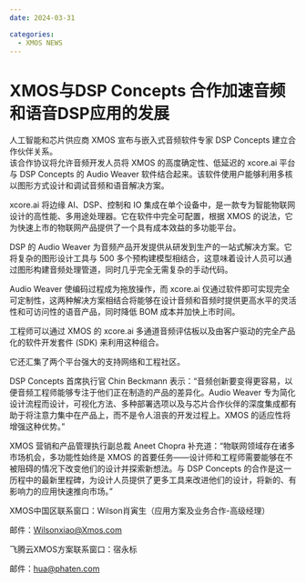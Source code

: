 ```yaml
---
date: 2024-03-31

categories:
  - XMOS NEWS
---
```


# XMOS与DSP Concepts 合作加速音频和语音DSP应用的发展

人工智能和芯片供应商 XMOS 宣布与嵌入式音频软件专家 DSP Concepts 建立合作伙伴关系。<br>
该合作协议将允许音频开发人员将 XMOS 的高度确定性、低延迟的 xcore.ai 平台与 DSP Concepts 的 Audio Weaver 软件结合起来。该软件使用户能够利用多核以图形方式设计和调试音频和语音解决方案。<br>

<!-- more -->

xcore.ai 将边缘 AI、DSP、控制和 IO 集成在单个设备中，是一款专为智能物联网设计的高性能、多用途处理器。它在软件中完全可配置，根据 XMOS 的说法，它为快速上市的物联网产品提供了一个具有成本效益的多功能平台。<br>

DSP 的 Audio Weaver 为音频产品开发提供从研发到生产的一站式解决方案。它将复杂的图形设计工具与 500 多个预构建模型相结合，这意味着设计人员可以通过图形构建音频处理管道，同时几乎完全无需复杂的手动代码。<br>

Audio Weaver 使编码过程成为拖放操作，而 xcore.ai 仅通过软件即可实现完全可定制性，这两种解决方案相结合将能够在设计音频和音频时提供更高水平的灵活性和可访问性的语音产品，同时降低 BOM 成本并加快上市时间。<br>

工程师可以通过 XMOS 的 xcore.ai 多通道音频评估板以及由客户驱动的完全产品化的软件开发套件 (SDK) 来利用这种组合。<br>

它还汇集了两个平台强大的支持网络和工程社区。<br>

DSP Concepts 首席执行官 Chin Beckmann 表示：“音频创新要变得更容易，以便音频工程师能够专注于他们正在制造的产品的差异化。Audio Weaver 专为简化设计流程而设计，可视化方法、多种部署选项以及与芯片合作伙伴的深度集成都有助于将注意力集中在产品上，而不是令人沮丧的开发过程上。XMOS 的适应性将增强这种优势。”<br>

XMOS 营销和产品管理执行副总裁 Aneet Chopra 补充道：“物联网领域存在诸多市场机会，多功能性始终是 XMOS 的首要任务——设计师和工程师需要能够在不被阻碍的情况下改变他们的设计并探索新想法。与 DSP Concepts 的合作是这一历程中的最新里程碑，为设计人员提供了更多工具来改进他们的设计，将新的、有影响力的应用快速推向市场。”<br>


XMOS中国区联系窗口：Wilson肖寅生（应用方案及业务合作-高级经理）<br>

邮件：Wilsonxiao@Xmos.com<br>

飞腾云XMOS方案联系窗口：宿永标<br>

邮件：hua@phaten.com<br>
